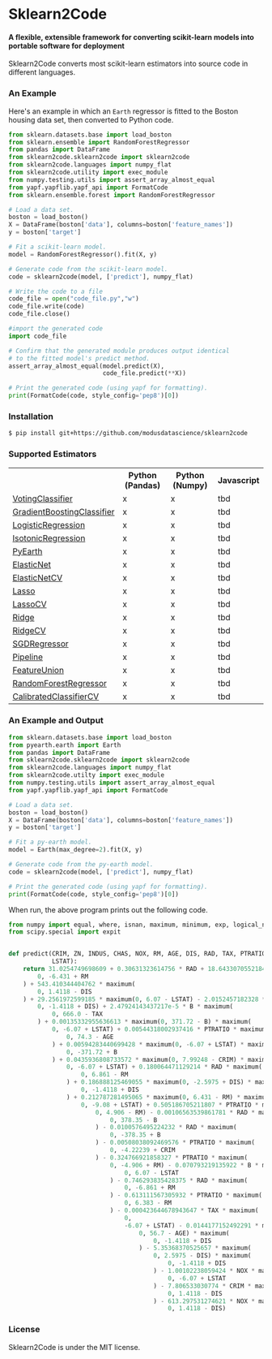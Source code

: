 # Sklearn2Code
#### A flexible, extensible framework for converting scikit-learn models into portable software for deployment ####

Sklearn2Code converts most scikit-learn estimators into source code in different languages. 


### An Example 
Here's an example in which an `Earth` regressor is fitted to the Boston housing data set, then converted to Python code.
```python
from sklearn.datasets.base import load_boston
from sklearn.ensemble import RandomForestRegressor
from pandas import DataFrame
from sklearn2code.sklearn2code import sklearn2code
from sklearn2code.languages import numpy_flat
from sklearn2code.utility import exec_module
from numpy.testing.utils import assert_array_almost_equal
from yapf.yapflib.yapf_api import FormatCode
from sklearn.ensemble.forest import RandomForestRegressor

# Load a data set.
boston = load_boston()
X = DataFrame(boston['data'], columns=boston['feature_names'])
y = boston['target']

# Fit a scikit-learn model.
model = RandomForestRegressor().fit(X, y)

# Generate code from the scikit-learn model.
code = sklearn2code(model, ['predict'], numpy_flat)

# Write the code to a file
code_file = open("code_file.py","w")
code_file.write(code)
code_file.close()

#import the generated code
import code_file

# Confirm that the generated module produces output identical
# to the fitted model's predict method.
assert_array_almost_equal(model.predict(X), 
                          code_file.predict(**X))

# Print the generated code (using yapf for formatting).
print(FormatCode(code, style_config='pep8')[0])

```

### Installation

``` bash
$ pip install git+https://github.com/modusdatascience/sklearn2code
```
### Supported Estimators 

<table class="tg">
  <tr>
    <th class="tg-yw4l"></th>
    <th class="tg-yw4l">Python (Pandas)</th>
    <th class="tg-yw4l">Python (Numpy)</th>
    <th class="tg-yw4l">Javascript</th>
  </tr>
  <tr>
    <td class="tg-yw4l"><a href='http://scikit-learn.org/stable/modules/generated/sklearn.ensemble.VotingClassifier.html'>VotingClassifier</a></td>
    <td class="tg-yw4l">x</td>
    <td class="tg-yw4l">x</td>
    <td class="tg-yw4l">tbd</td>
  </tr>
  <tr>
    <td class="tg-yw4l"><a href='http://scikit-learn.org/stable/modules/generated/sklearn.ensemble.GradientBoostingClassifier.html'>GradientBoostingClassifier</a></td>
    <td class="tg-yw4l">x</td>
    <td class="tg-yw4l">x</td>
    <td class="tg-yw4l">tbd</td>
  </tr>
  <tr>
    <td class="tg-yw4l"><a href='http://scikit-learn.org/stable/modules/generated/sklearn.tree.DecisionTreeRegressor.html'>LogisticRegression</a></td>
    <td class="tg-yw4l">x</td>
    <td class="tg-yw4l">x</td>
    <td class="tg-yw4l">tbd</td>
  </tr>
  <tr>
    <td class="tg-yw4l"><a href='http://scikit-learn.org/stable/modules/generated/sklearn.isotonic.IsotonicRegression.html#sklearn.isotonic.IsotonicRegression'>IsotonicRegression</a></td>
    <td class="tg-yw4l">x</td>
    <td class="tg-yw4l">x</td>
    <td class="tg-yw4l">tbd</td>
  </tr>
  <tr>
    <td class="tg-yw4l"><a href='https://github.com/scikit-learn-contrib/py-earth'>PyEarth</a></td>
    <td class="tg-yw4l">x</td>
    <td class="tg-yw4l">x</td>
    <td class="tg-yw4l">tbd</td>
  </tr>
  <tr>
    <td class="tg-yw4l"><a href='http://scikit-learn.org/stable/modules/generated/sklearn.linear_model.ElasticNet.html'>ElasticNet</a></td>
    <td class="tg-yw4l">x</td>
    <td class="tg-yw4l">x</td>
    <td class="tg-yw4l">tbd</td>
  </tr>
  <tr>
    <td class="tg-yw4l"><a href='http://scikit-learn.org/stable/modules/generated/sklearn.linear_model.ElasticNetCV.html'>ElasticNetCV</a></td>
    <td class="tg-yw4l">x</td>
    <td class="tg-yw4l">x</td>
    <td class="tg-yw4l">tbd</td>
  </tr>
  <tr>
    <td class="tg-yw4l"><a href='http://scikit-learn.org/stable/modules/generated/sklearn.linear_model.Lasso.html'>Lasso</a></td>
    <td class="tg-yw4l">x</td>
    <td class="tg-yw4l">x</td>
    <td class="tg-yw4l">tbd</td>
  </tr>
  <tr>
    <td class="tg-yw4l"><a href='http://scikit-learn.org/stable/modules/generated/sklearn.linear_model.LassoCV.html'>LassoCV</a></td>
    <td class="tg-yw4l">x</td>
    <td class="tg-yw4l">x</td>
    <td class="tg-yw4l">tbd</td>
  </tr>
  <tr>
    <td class="tg-yw4l"><a href='http://scikit-learn.org/stable/modules/generated/sklearn.linear_model.Ridge.html'>Ridge</a></td>
    <td class="tg-yw4l">x</td>
    <td class="tg-yw4l">x</td>
    <td class="tg-yw4l">tbd</td>
  </tr>
  <tr>
    <td class="tg-yw4l"><a href='http://scikit-learn.org/stable/modules/generated/sklearn.linear_model.RidgeCV.html'>RidgeCV</a></td>
    <td class="tg-yw4l">x</td>
    <td class="tg-yw4l">x</td>
    <td class="tg-yw4l">tbd</td>
  </tr>
  <tr>
    <td class="tg-yw4l"><a href='http://scikit-learn.org/stable/modules/generated/sklearn.linear_model.SGDRegressor.html'>SGDRegressor</a></td>
    <td class="tg-yw4l">x</td>
    <td class="tg-yw4l">x</td>
    <td class="tg-yw4l">tbd</td>
  </tr>
  <tr>
    <td class="tg-yw4l"><a href='http://scikit-learn.org/stable/modules/generated/sklearn.pipeline.FeatureUnion.html'>Pipeline</a></td>
    <td class="tg-yw4l">x</td>
    <td class="tg-yw4l">x</td>
    <td class="tg-yw4l">tbd</td>
  </tr>
  <tr>
    <td class="tg-yw4l"><a href='http://scikit-learn.org/stable/modules/generated/sklearn.pipeline.FeatureUnion.html'>FeatureUnion</a></td>
    <td class="tg-yw4l">x</td>
    <td class="tg-yw4l">x</td>
    <td class="tg-yw4l">tbd</td>
  </tr>
  <tr>
    <td class="tg-yw4l"><a href='http://scikit-learn.org/stable/modules/generated/sklearn.ensemble.RandomForestRegressor.html'>RandomForestRegressor</a></td>
    <td class="tg-yw4l">x</td>
    <td class="tg-yw4l">x</td>
    <td class="tg-yw4l">tbd</td>
  </tr>
  <tr>
    <td class="tg-yw4l"><a href='http://scikit-learn.org/stable/modules/generated/sklearn.calibration.CalibratedClassifierCV.html'>CalibratedClassifierCV</a></td>
    <td class="tg-yw4l">x</td>
    <td class="tg-yw4l">x</td>
    <td class="tg-yw4l">tbd</td>
  </tr>
</table>

### An Example and Output 

```python
from sklearn.datasets.base import load_boston
from pyearth.earth import Earth
from pandas import DataFrame
from sklearn2code.sklearn2code import sklearn2code
from sklearn2code.languages import numpy_flat
from sklearn2code.utilty import exec_module
from numpy.testing.utils import assert_array_almost_equal
from yapf.yapflib.yapf_api import FormatCode

# Load a data set.
boston = load_boston()
X = DataFrame(boston['data'], columns=boston['feature_names'])
y = boston['target']

# Fit a py-earth model.
model = Earth(max_degree=2).fit(X, y)

# Generate code from the py-earth model.
code = sklearn2code(model, ['predict'], numpy_flat)

# Print the generated code (using yapf for formatting).
print(FormatCode(code, style_config='pep8')[0])
```

When run, the above program prints out the following code.

```python
from numpy import equal, where, isnan, maximum, minimum, exp, logical_not, logical_and, logical_or, select, less_equal, greater_equal, less, greater, nan, inf, log
from scipy.special import expit


def predict(CRIM, ZN, INDUS, CHAS, NOX, RM, AGE, DIS, RAD, TAX, PTRATIO, B,
            LSTAT):
    return 31.0254749698609 + 0.30631323614756 * RAD + 18.6433070552184 * maximum(
        0, -6.431 + RM
    ) + 543.410344404762 * maximum(
        0, 1.4118 - DIS
    ) + 29.2561972599185 * maximum(0, 6.07 - LSTAT) - 2.0152457182328 * maximum(
        0, -1.4118 + DIS) + 2.47924143437217e-5 * B * maximum(
            0, 666.0 - TAX
        ) + 0.00135332955636613 * maximum(0, 371.72 - B) * maximum(
            0, -6.07 + LSTAT) + 0.00544318002937416 * PTRATIO * maximum(
                0, 74.3 - AGE
            ) + 0.00594283440699428 * maximum(0, -6.07 + LSTAT) * maximum(
                0, -371.72 + B
            ) + 0.0435936808733572 * maximum(0, 7.99248 - CRIM) * maximum(
                0, -6.07 + LSTAT) + 0.180064471129214 * RAD * maximum(
                    0, 6.861 - RM
                ) + 0.186888125469055 * maximum(0, -2.5975 + DIS) * maximum(
                    0, -1.4118 + DIS
                ) + 0.212787281495065 * maximum(0, 6.431 - RM) * maximum(
                    0, -9.08 + LSTAT) + 0.505186705211807 * PTRATIO * maximum(
                        0, 4.906 - RM) - 0.00106563539861781 * RAD * maximum(
                            0, 378.35 - B
                        ) - 0.0100576495224232 * RAD * maximum(
                            0, -378.35 + B
                        ) - 0.00508038092469576 * PTRATIO * maximum(
                            0, -4.22239 + CRIM
                        ) - 0.324766921858327 * PTRATIO * maximum(
                            0, -4.906 + RM) - 0.070793219135922 * B * maximum(
                                0, 6.07 - LSTAT
                            ) - 0.746293835428375 * RAD * maximum(
                                0, -6.861 + RM
                            ) - 0.613111567305932 * PTRATIO * maximum(
                                0, 6.383 - RM
                            ) - 0.000423644678943647 * TAX * maximum(
                                0,
                                -6.07 + LSTAT) - 0.0144177152492291 * maximum(
                                    0, 56.7 - AGE) * maximum(
                                        0, -1.4118 + DIS
                                    ) - 5.35368370525657 * maximum(
                                        0, 2.5975 - DIS) * maximum(
                                            0, -1.4118 + DIS
                                        ) - 1.00102238059424 * NOX * maximum(
                                            0, -6.07 + LSTAT
                                        ) - 7.806533030774 * CRIM * maximum(
                                            0, 1.4118 - DIS
                                        ) - 613.297531274621 * NOX * maximum(
                                            0, 1.4118 - DIS)

```

### License ### 

Sklearn2Code is under the MIT license. 


